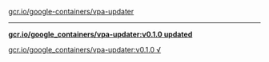 [gcr.io/google-containers/vpa-updater](https://hub.docker.com/r/anjia0532/vpa-updater/tags/) 

----
**[gcr.io/google_containers/vpa-updater:v0.1.0 updated](https://hub.docker.com/r/anjia0532/vpa-updater/tags/)**

[gcr.io/google_containers/vpa-updater:v0.1.0 √](https://hub.docker.com/r/anjia0532/vpa-updater/tags/)

